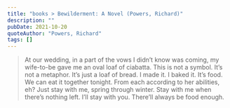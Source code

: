 ```yaml
---
title: "books > Bewilderment: A Novel (Powers, Richard)"
description: ""
pubDate: 2021-10-20
quoteAuthor: "Powers, Richard"
tags: []
---
```


> At our wedding, in a part of the vows I didn’t know was coming, my wife-to-be gave me an oval loaf of ciabatta. This is not a symbol. It’s not a metaphor. It’s just a loaf of bread. I made it. I baked it. It’s food. We can eat it together tonight. From each according to her abilities, eh? Just stay with me, spring through winter. Stay with me when there’s nothing left. I’ll stay with you. There’ll always be food enough.